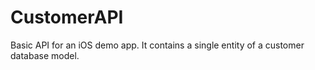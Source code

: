 # CustomerAPI
Basic API for an iOS demo app. It contains a single entity of a customer database model.
